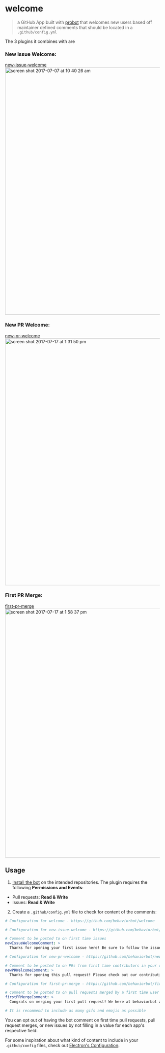 # welcome

> a GitHub App built with [probot](https://github.com/probot/probot) that welcomes new users based off maintainer defined comments that should be located in a `.github/config.yml`

The 3 plugins it combines with are
### New Issue Welcome:
[new-issue-welcome](https://github.com/behaviorbot/new-issue-welcome)
<img width="802" alt="screen shot 2017-07-07 at 10 40 26 am" src="https://user-images.githubusercontent.com/13410355/28288851-679f582a-6af5-11e7-8dd8-b85b6c33e16b.png">

### New PR Welcome: 
[new-pr-welcome](https://github.com/behaviorbot/new-pr-welcome)
<img width="801" alt="screen shot 2017-07-17 at 1 31 50 pm" src="https://user-images.githubusercontent.com/13410355/28288547-5f83aa8e-6af4-11e7-9692-eb41d42431e2.png">

### First PR Merge:
[first-pr-merge](https://github.com/behaviorbot/first-pr-merge)
<img width="807" alt="screen shot 2017-07-17 at 1 58 37 pm" src="https://user-images.githubusercontent.com/13410355/28289605-1ab81a76-6af8-11e7-8f78-6a1b3948df36.png">

## Usage

1. [Install the bot](https://github.com/apps/welcome) on the intended repositories. The plugin requires the following **Permissions and Events**:

- Pull requests: **Read & Write**
- Issues: **Read & Write**

2. Create a `.github/config.yml` file to check for content of the comments:

``` yaml
# Configuration for welcome - https://github.com/behaviorbot/welcome

# Configuration for new-issue-welcome - https://github.com/behaviorbot/new-issue-welcome

# Comment to be posted to on first time issues
newIssueWelcomeComment: >
  Thanks for opening your first issue here! Be sure to follow the issue template!

# Configuration for new-pr-welcome - https://github.com/behaviorbot/new-pr-welcome

# Comment to be posted to on PRs from first time contributors in your repository
newPRWelcomeComment: >
  Thanks for opening this pull request! Please check out our contributing guidelines.

# Configuration for first-pr-merge - https://github.com/behaviorbot/first-pr-merge

# Comment to be posted to on pull requests merged by a first time user
firstPRMergeComment: >
  Congrats on merging your first pull request! We here at behaviorbot are proud of you! 

# It is recommend to include as many gifs and emojis as possible
```

You can opt out of having the bot comment on first time pull requests, pull request merges, or new issues by not filling in a value for each app's respective field.

For some inspiration about what kind of content to include in your `.github/config` files, check out [Electron's Configuration](https://github.com/electron/electron/blob/master/.github/config.yml).
